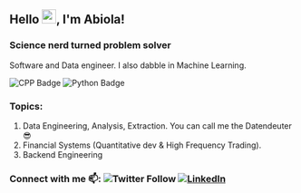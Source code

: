 ## Hello <img src="https://media.giphy.com/media/hvRJCLFzcasrR4ia7z/giphy.gif" width="25px" height="25px" >, I'm Abiola!
### Science nerd turned problem solver

Software and Data engineer. I also dabble in Machine Learning.

![CPP Badge](https://img.shields.io/badge/C++-blue.svg?style=flat&logo=c%2B%2B) ![Python Badge](https://img.shields.io/badge/-Python-yellow?logo=Python&style=flat)

### Topics:
1. Data Engineering, Analysis, Extraction. You can call me the Datendeuter 😎
2. Financial Systems (Quantitative dev & High Frequency Trading).
3. Backend Engineering

### Connect with me 📫: ![Twitter Follow](https://img.shields.io/twitter/follow/uzo_ochogu?label=%40uzo_ochogu&style=social)     [![LinkedIn](https://img.shields.io/badge/Uzochukwu%20Ochogu-500+-blue?style=flat&logo=Linkedin&logoColor=white&link=https://www.linkedin.com/in/uzochukwu-ochogu-chibueze/)](https://www.linkedin.com/in/uzochukwu-ochogu-chibueze/)

<!--
 ### 🔭Current projects: 
 1. [Modern C++ (C++20) concepts](https://github.com/uzoochogu/Console-Apps-with-cpp/tree/master/modern-cpp-concepts).
 2. [A description of Common Machine Learning Models](https://github.com/uzoochogu/Machine-Learning-Projects).
 3. [Data Structures and Algorithms](https://github.com/uzoochogu/Console-Apps-with-cpp/tree/master/Data-Structures-and-Algorithms). 
 4. [My Machine Learning projects portfolio](https://uzoochogu.github.io/Machine-Learning-Projects/).
 5. [A rendering engine with Vulkan](https://github.com/uzoochogu/ice-blade-engine) - Planning phase.
 6. [A Crypto-trading bot on FTX](https://github.com/uzoochogu/cpp_crypto_algos) (to test Algortimic Trading) - Planning phase.
 7. [A shared library for parsing CSVs](https://github.com/uzoochogu/Ursidae) - WIP
 8. [A GUI for Seven Segment Recognition using JUCE](https://github.com/uzoochogu/Machine-Learning-Projects/tree/main/cpp-neural-network-implementation) - WIP (CLI operational) 
 9. cpp concepts and practices - A repositary sharing intemediary projects and concepts used in the industry                                            


-->

<!--

## 📈 Stats
<p align="center">

<img src="https://github-readme-stats.vercel.app/api?username=uzoochogu&show_icons=true&theme=merko" />

</p>

-->
